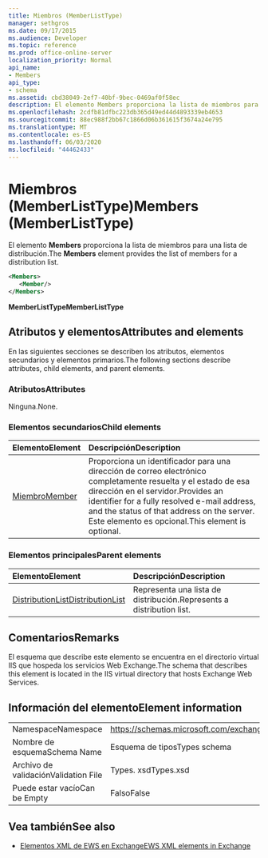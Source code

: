 ```yaml
---
title: Miembros (MemberListType)
manager: sethgros
ms.date: 09/17/2015
ms.audience: Developer
ms.topic: reference
ms.prod: office-online-server
localization_priority: Normal
api_name:
- Members
api_type:
- schema
ms.assetid: cbd38049-2ef7-40bf-9bec-0469af0f58ec
description: El elemento Members proporciona la lista de miembros para una lista de distribución.
ms.openlocfilehash: 2cdfb81dfbc223db365d49ed44d4893339eb4653
ms.sourcegitcommit: 88ec988f2bb67c1866d06b361615f3674a24e795
ms.translationtype: MT
ms.contentlocale: es-ES
ms.lasthandoff: 06/03/2020
ms.locfileid: "44462433"
---
```

# <a name="members-memberlisttype"></a><span data-ttu-id="999a7-103">Miembros (MemberListType)</span><span class="sxs-lookup"><span data-stu-id="999a7-103">Members (MemberListType)</span></span>

<span data-ttu-id="999a7-104">El elemento **Members** proporciona la lista de miembros para una lista de distribución.</span><span class="sxs-lookup"><span data-stu-id="999a7-104">The **Members** element provides the list of members for a distribution list.</span></span> 
  
```xml
<Members>
   <Member/>
</Members>
```

<span data-ttu-id="999a7-105">**MemberListType**</span><span class="sxs-lookup"><span data-stu-id="999a7-105">**MemberListType**</span></span>

## <a name="attributes-and-elements"></a><span data-ttu-id="999a7-106">Atributos y elementos</span><span class="sxs-lookup"><span data-stu-id="999a7-106">Attributes and elements</span></span>

<span data-ttu-id="999a7-107">En las siguientes secciones se describen los atributos, elementos secundarios y elementos primarios.</span><span class="sxs-lookup"><span data-stu-id="999a7-107">The following sections describe attributes, child elements, and parent elements.</span></span>
  
### <a name="attributes"></a><span data-ttu-id="999a7-108">Atributos</span><span class="sxs-lookup"><span data-stu-id="999a7-108">Attributes</span></span>

<span data-ttu-id="999a7-109">Ninguna.</span><span class="sxs-lookup"><span data-stu-id="999a7-109">None.</span></span>
  
### <a name="child-elements"></a><span data-ttu-id="999a7-110">Elementos secundarios</span><span class="sxs-lookup"><span data-stu-id="999a7-110">Child elements</span></span>

|<span data-ttu-id="999a7-111">**Elemento**</span><span class="sxs-lookup"><span data-stu-id="999a7-111">**Element**</span></span>|<span data-ttu-id="999a7-112">**Descripción**</span><span class="sxs-lookup"><span data-stu-id="999a7-112">**Description**</span></span>|
|:-----|:-----|
|[<span data-ttu-id="999a7-113">Miembro</span><span class="sxs-lookup"><span data-stu-id="999a7-113">Member</span></span>](member-ex15websvcsotherref.md) <br/> |<span data-ttu-id="999a7-114">Proporciona un identificador para una dirección de correo electrónico completamente resuelta y el estado de esa dirección en el servidor.</span><span class="sxs-lookup"><span data-stu-id="999a7-114">Provides an identifier for a fully resolved e-mail address, and the status of that address on the server.</span></span> <span data-ttu-id="999a7-115">Este elemento es opcional.</span><span class="sxs-lookup"><span data-stu-id="999a7-115">This element is optional.</span></span>  <br/> |
   
### <a name="parent-elements"></a><span data-ttu-id="999a7-116">Elementos principales</span><span class="sxs-lookup"><span data-stu-id="999a7-116">Parent elements</span></span>

|<span data-ttu-id="999a7-117">**Elemento**</span><span class="sxs-lookup"><span data-stu-id="999a7-117">**Element**</span></span>|<span data-ttu-id="999a7-118">**Descripción**</span><span class="sxs-lookup"><span data-stu-id="999a7-118">**Description**</span></span>|
|:-----|:-----|
|[<span data-ttu-id="999a7-119">DistributionList</span><span class="sxs-lookup"><span data-stu-id="999a7-119">DistributionList</span></span>](distributionlist.md) <br/> |<span data-ttu-id="999a7-120">Representa una lista de distribución.</span><span class="sxs-lookup"><span data-stu-id="999a7-120">Represents a distribution list.</span></span>  <br/> |
   
## <a name="remarks"></a><span data-ttu-id="999a7-121">Comentarios</span><span class="sxs-lookup"><span data-stu-id="999a7-121">Remarks</span></span>

<span data-ttu-id="999a7-122">El esquema que describe este elemento se encuentra en el directorio virtual IIS que hospeda los servicios Web Exchange.</span><span class="sxs-lookup"><span data-stu-id="999a7-122">The schema that describes this element is located in the IIS virtual directory that hosts Exchange Web Services.</span></span>
  
## <a name="element-information"></a><span data-ttu-id="999a7-123">Información del elemento</span><span class="sxs-lookup"><span data-stu-id="999a7-123">Element information</span></span>

|||
|:-----|:-----|
|<span data-ttu-id="999a7-124">Namespace</span><span class="sxs-lookup"><span data-stu-id="999a7-124">Namespace</span></span>  <br/> |https://schemas.microsoft.com/exchange/services/2006/types  <br/> |
|<span data-ttu-id="999a7-125">Nombre de esquema</span><span class="sxs-lookup"><span data-stu-id="999a7-125">Schema Name</span></span>  <br/> |<span data-ttu-id="999a7-126">Esquema de tipos</span><span class="sxs-lookup"><span data-stu-id="999a7-126">Types schema</span></span>  <br/> |
|<span data-ttu-id="999a7-127">Archivo de validación</span><span class="sxs-lookup"><span data-stu-id="999a7-127">Validation File</span></span>  <br/> |<span data-ttu-id="999a7-128">Types. xsd</span><span class="sxs-lookup"><span data-stu-id="999a7-128">Types.xsd</span></span>  <br/> |
|<span data-ttu-id="999a7-129">Puede estar vacío</span><span class="sxs-lookup"><span data-stu-id="999a7-129">Can be Empty</span></span>  <br/> |<span data-ttu-id="999a7-130">Falso</span><span class="sxs-lookup"><span data-stu-id="999a7-130">False</span></span>  <br/> |
   
## <a name="see-also"></a><span data-ttu-id="999a7-131">Vea también</span><span class="sxs-lookup"><span data-stu-id="999a7-131">See also</span></span>

- [<span data-ttu-id="999a7-132">Elementos XML de EWS en Exchange</span><span class="sxs-lookup"><span data-stu-id="999a7-132">EWS XML elements in Exchange</span></span>](ews-xml-elements-in-exchange.md)

